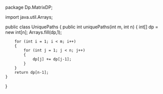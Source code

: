 package Dp.MatrixDP;

import java.util.Arrays;

public class UniquePaths {
    public int uniquePaths(int m, int n) {
        int[] dp = new int[n];
        Arrays.fill(dp,1);

        for (int i = 1; i < m; i++)
        {
            for (int j = 1; j < n; j++)
            {
                dp[j] += dp[j-1];
            }
        }
        return dp[n-1];
    }
}
